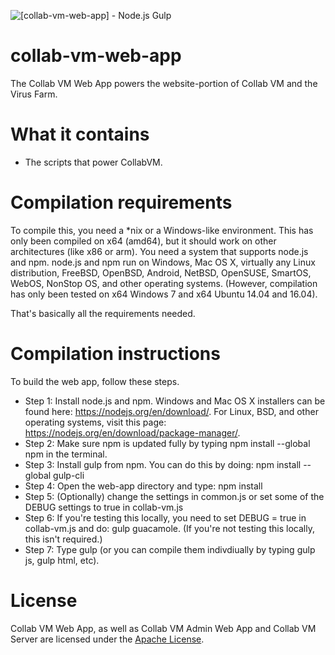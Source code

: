 ![[collab-vm-web-app] - Node.js Gulp](https://github.com/yellows111/collab-vm-web-app/workflows/%5Bcollab-vm-web-app%5D%20-%20Node.js%20Gulp/badge.svg)

# collab-vm-web-app
The Collab VM Web App powers the website-portion of Collab VM and the Virus Farm.

# What it contains
* The scripts that power CollabVM.

# Compilation requirements
To compile this, you need a *nix or a Windows-like environment. This has only been compiled on x64 (amd64), but it should work on other architectures (like x86 or arm). You need a system that supports node.js and npm. node.js and npm run on Windows, Mac OS X, virtually any Linux distribution, FreeBSD, OpenBSD, Android, NetBSD, OpenSUSE, SmartOS, WebOS, NonStop OS, and other operating systems. (However, compilation has only been tested on x64 Windows 7 and x64 Ubuntu 14.04 and 16.04). 

That's basically all the requirements needed.

# Compilation instructions

To build the web app, follow these steps.

* Step 1: Install node.js and npm. Windows and Mac OS X installers can be found here: https://nodejs.org/en/download/. For Linux, BSD, and other operating systems, visit this page: https://nodejs.org/en/download/package-manager/.
* Step 2: Make sure npm is updated fully by typing npm install --global npm in the terminal.
* Step 3: Install gulp from npm. You can do this by doing: npm install --global gulp-cli
* Step 4: Open the web-app directory and type: npm install
* Step 5: (Optionally) change the settings in common.js or set some of the DEBUG settings to true in collab-vm.js
* Step 6: If you're testing this locally, you need to set DEBUG = true in collab-vm.js and do: gulp guacamole. (If you're not testing this locally, this isn't required.)
* Step 7: Type gulp (or you can compile them indivdiually by typing gulp js, gulp html, etc).

# License
Collab VM Web App, as well as Collab VM Admin Web App and Collab VM Server are licensed under the [Apache License](https://www.apache.org/licenses/LICENSE-2.0).
